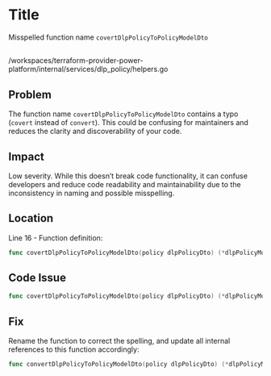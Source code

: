# Title

Misspelled function name `covertDlpPolicyToPolicyModelDto`

##

/workspaces/terraform-provider-power-platform/internal/services/dlp_policy/helpers.go

## Problem

The function name `covertDlpPolicyToPolicyModelDto` contains a typo (`covert` instead of `convert`). This could be confusing for maintainers and reduces the clarity and discoverability of your code.

## Impact

Low severity. While this doesn’t break code functionality, it can confuse developers and reduce code readability and maintainability due to the inconsistency in naming and possible misspelling.

## Location

Line 16 - Function definition:

```go
func covertDlpPolicyToPolicyModelDto(policy dlpPolicyDto) (*dlpPolicyModelDto, error) {
```

## Code Issue

```go
func covertDlpPolicyToPolicyModelDto(policy dlpPolicyDto) (*dlpPolicyModelDto, error) {
```

## Fix

Rename the function to correct the spelling, and update all internal references to this function accordingly:

```go
func convertDlpPolicyToPolicyModelDto(policy dlpPolicyDto) (*dlpPolicyModelDto, error) {
```

